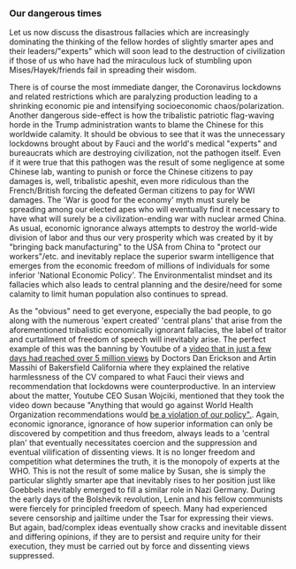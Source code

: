 ### Our dangerous times


Let us now discuss the disastrous fallacies which are increasingly dominating the thinking of the fellow hordes of slightly smarter apes and their leaders/"experts" which will soon lead to the destruction of civilization if those of us who have had the miraculous luck of stumbling upon Mises/Hayek/friends fail in spreading their wisdom. 

There is of course the most immediate danger, the Coronavirus lockdowns and related restrictions which are paralyzing production leading to a shrinking economic pie and intensifying socioeconomic chaos/polarization. Another dangerous side-effect is how the tribalistic patriotic flag-waving horde in the Trump administration wants to blame the Chinese for this worldwide calamity. It should be obvious to see that it was the unnecessary lockdowns brought about by Fauci and the world's medical "experts" and bureaucrats which are destroying civilization, not the pathogen itself. Even if it were true that this pathogen was the result of some negligence at some Chinese lab, wanting to punish or force the Chinese citizens to pay damages is, well, tribalistic apeshit, even more ridiculous than the French/British forcing the defeated German citizens to pay for WWI damages. The 'War is good for the economy' myth must surely be spreading among our elected apes who will eventually find it necessary to have what will surely be a civilization-ending war with nuclear armed China. As usual, economic ignorance always attempts to destroy the world-wide division of labor and thus our very prosperity which was created by it by "bringing back manufacturing" to the USA from China to "protect our workers"/etc. and inevitably replace the superior swarm intelligence that emerges from the economic freedom of millions of individuals for some inferior 'National Economic Policy'. The Environmentalist mindset and its fallacies which also leads to central planning and the desire/need for some calamity to limit human population also continues to spread. 

As the "obvious" need to get everyone, especially the bad people, to go along with the numerous 'expert created' 'central plans' that arise from the aforementioned tribalistic economically ignorant fallacies, the label of traitor and curtailment of freedom of speech will inevitably arise. The perfect example of this was the banning by Youtube of a [video that in just a few days had reached over 5 million views](https://www.bitchute.com/video/56R2zmYXSfIK/) by Doctors Dan Erickson and Artin Massihi of Bakersfield California where they explained the relative harmlessness of the CV compared to what Fauci  their views and recommendation that lockdowns were counterproductive. In an interview about the matter, Youtube CEO Susan Wojciki, mentioned that they took the video down because "Anything that would go against World Health Organization recommendations would [be a violation of our policy".](https://youtu.be/sPrbGU0Wyh4?t=271). Again, economic ignorance, ignorance of how superior information can only be discovered by competition and thus freedom, always leads to a 'central plan' that eventually necessitates coercion and the suppression and eventual vilification of dissenting views. It is no longer freedom and competition what determines the truth, it is the monopoly of experts at the WHO. This is not the result of some malice by Susan, she is simply the particular slightly smarter ape that inevitably rises to her position just like Goebbels inevitably emerged to fill a similar role in Nazi Germany. During the early days of the Bolshevik revolution, Lenin and his fellow communists were fiercely for principled freedom of speech. Many had experienced severe censorship and jailtime under the Tsar for expressing their views. But again, bad/complex ideas eventually show cracks and inevitable dissent and differing opinions, if they are to persist and require unity for their execution, they must be carried out by force and dissenting views suppressed.

